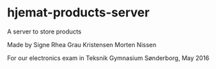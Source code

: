 # hjemat-products-server
A server to store products

Made by
Signe Rhea Grau Kristensen
Morten Nissen

For our electronics exam in Teksnik Gymnasium Sønderborg, May 2016
